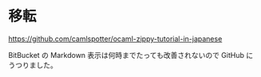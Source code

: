 移転
==========

https://github.com/camlspotter/ocaml-zippy-tutorial-in-japanese

BitBucket の Markdown 表示は何時までたっても改善されないので GitHub にうつりました。